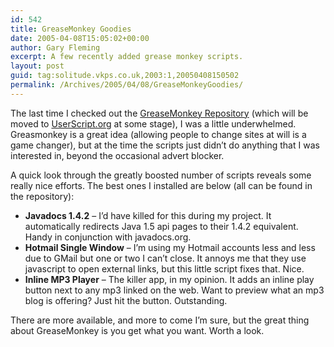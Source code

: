 ```yaml
---
id: 542
title: GreaseMonkey Goodies
date: 2005-04-08T15:05:02+00:00
author: Gary Fleming
excerpt: A few recently added grease monkey scripts.
layout: post
guid: tag:solitude.vkps.co.uk,2003:1,20050408150502
permalink: /Archives/2005/04/08/GreaseMonkeyGoodies/
---
```

The last time I checked out the [GreaseMonkey Repository](http://dunck.us/collab/GreaseMonkeyUserScripts) (which will be moved to [UserScript.org](http://userscript.org) at some stage), I was a little underwhelmed. Greasmonkey is a great idea (allowing people to change sites at will is a game changer), but at the time the scripts just didn&#8217;t do anything that I was interested in, beyond the occasional advert blocker.

A quick look through the greatly boosted number of scripts reveals some really nice efforts. The best ones I installed are below (all can be found in the repository):

  * **Javadocs 1.4.2** &#8211; I&#8217;d have killed for this during my project. It automatically redirects Java 1.5 api pages to their 1.4.2 equivalent. Handy in conjunction with javadocs.org.
  * **Hotmail Single Window** &#8211; I&#8217;m using my Hotmail accounts less and less due to GMail but one or two I can&#8217;t close. It annoys me that they use javascript to open external links, but this little script fixes that. Nice.
  * **Inline MP3 Player** &#8211; The killer app, in my opinion. It adds an inline play button next to any mp3 linked on the web. Want to preview what an mp3 blog is offering? Just hit the button. Outstanding.

There are more available, and more to come I&#8217;m sure, but the great thing about GreaseMonkey is you get what you want. Worth a look.